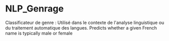 # NLP_Genrage
Classificateur de genre : Utilisé dans le contexte de l'analyse linguistique ou du traitement automatique des langues. Predicts whether a given French name is typically male or female
